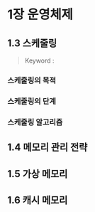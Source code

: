 # 1장 운영체제
## 1.3 스케줄링
> Keyword : 

### 스케줄링의 목적
### 스케줄링의 단계
### 스케줄링 알고리즘



## 1.4 메모리 관리 전략
## 1.5 가상 메모리
## 1.6 캐시 메모리
